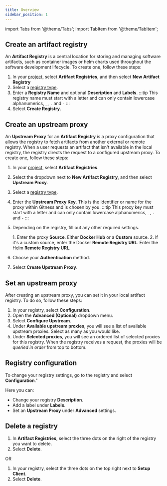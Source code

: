 ```yaml
---
title: Overview
sidebar_position: 1
---
```


import Tabs from '@theme/Tabs';
import TabItem from '@theme/TabItem';

## Create an artifact registry

An **Artifact Registry** is a central location for storing and managing software artifacts, such as container images or helm charts used throughout the software development lifecycle. To create one, follow these steps:

1. In your [project](../administration/project-management.md), select **Artifact Registries**, and then select **New Artifact Registry**
2. Select a [registry type](/registries/whats-supported#supported-registry-types). 
3. Enter a **Registry Name** and optional **Description** and **Labels**.
    :::tip
    This registry name must start with a letter and can only contain lowercase alphanumerics, `_`, `.` and `-`
    :::
4. Select **Create Registry**.

## Create an upstream proxy

An **Upstream Proxy** for an **Artifact Registry** is a proxy configuration that allows the registry to fetch artifacts from another external or remote registry. When a user requests an artifact that isn't available in the local registry, the registry directs the request to a configured upstream proxy. To create one, follow these steps: 

1. In your [project](../administration/project-management.md), select **Artifact Registries**. 
2. Select the dropdown next to **New Artifact Registry**, and then select **Upstream Proxy**.
3. Select a [registry type](/registries/whats-supported#supported-registry-types).
4. Enter the **Upstream Proxy Key**. This is the identifier or name for the proxy within Gitness and is chosen by you. 
   :::tip
    This proxy key must start with a letter and can only contain lowercase alphanumerics, `_`, `.` and `-`
   :::
5. Depending on the registry, fill out any other required settings.

    <Tabs>
    <TabItem value="Docker" label="Docker">
    1. Enter the proxy <b>Source</b>. Either <b>Docker Hub</b> or a <b>Custom</b> source.
    2. If it's a custom source, enter the Docker <b>Remote Registry URL</b>. 
    </TabItem>

    <TabItem value="Helm" label="Helm">
    Enter the Helm <b>Remote Registry URL</b>.
    </TabItem>
    </Tabs>

7. Choose your **Authentication** method.
8. Select **Create Upstream Proxy**.

## Set an upstream proxy

After creating an upstream proxy, you can set it in your local artifact registry. To do so, follow these steps:

1. In your registry, select **Configuration**.
2. Open the **Advanced (Optional)** dropdown menu. 
3. Select **Configure Upstream**.
4. Under **Available upstream proxies**, you will see a list of available upstream proxies. Select as many as you would like. 
5. Under **Selected proxies**, you will see an ordered list of selected proxies for this registry. When the registry receives a request, the proxies will be *queried in order* from top to bottom.

## Registry configuration

To change your registry settings, go to the registry and select **Configuration**."

Here you can:
- Change your registry **Description**.
- Add a label under **Labels**.
- Set an **Upstream Proxy** under **Advanced** settings. 

## Delete a registry

1. In **Artifact Registries**, select the three dots on the right of the registry you want to delete. 
2. Select **Delete**.

OR

1. In your registry, select the three dots on the top right next to **Setup Client**.
2. Select **Delete**. 

